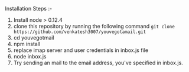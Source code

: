 Installation Steps :-

1. Install node > 0.12.4
2. clone this repository by running the following command 
`git clone https://github.com/venkatesh3007/youvegotamail.git`
3. cd youvegotmail
4. npm install
5. replace imap server and user credentials in inbox.js file
6. node inbox.js
7. Try sending an mail to the email address, you've specified in inbox.js.
